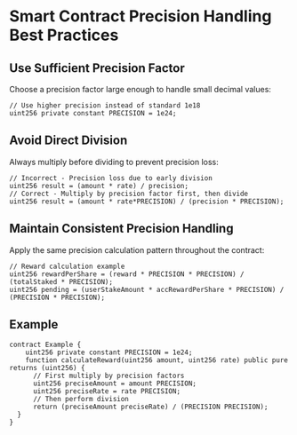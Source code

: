 # Smart Contract Precision Handling Best Practices

## Use Sufficient Precision Factor
Choose a precision factor large enough to handle small decimal values:
```solidity
// Use higher precision instead of standard 1e18
uint256 private constant PRECISION = 1e24;
```

## Avoid Direct Division
Always multiply before dividing to prevent precision loss:
```solidity
// Incorrect - Precision loss due to early division
uint256 result = (amount * rate) / precision;
// Correct - Multiply by precision factor first, then divide
uint256 result = (amount * rate*PRECISION) / (precision * PRECISION);
```


## Maintain Consistent Precision Handling
Apply the same precision calculation pattern throughout the contract:
```solidity
// Reward calculation example
uint256 rewardPerShare = (reward * PRECISION * PRECISION) / (totalStaked * PRECISION);
uint256 pending = (userStakeAmount * accRewardPerShare * PRECISION) / (PRECISION * PRECISION);
```

## Example
```solidity
contract Example {
    uint256 private constant PRECISION = 1e24;
    function calculateReward(uint256 amount, uint256 rate) public pure returns (uint256) {
      // First multiply by precision factors
      uint256 preciseAmount = amount PRECISION;
      uint256 preciseRate = rate PRECISION;
      // Then perform division
      return (preciseAmount preciseRate) / (PRECISION PRECISION);
  }
}

```


